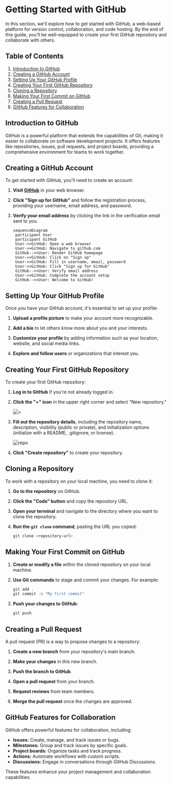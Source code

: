 # Getting Started with GitHub

In this section, we'll explore how to get started with GitHub, a web-based platform for version control, collaboration, and code hosting. By the end of this guide, you'll be well-equipped to create your first GitHub repository and collaborate with others.

## Table of Contents

1. [Introduction to GitHub](#introduction-to-github)
2. [Creating a GitHub Account](#creating-a-github-account)
3. [Setting Up Your GitHub Profile](#setting-up-your-github-profile)
4. [Creating Your First GitHub Repository](#creating-your-first-github-repository)
5. [Cloning a Repository](#cloning-a-repository)
6. [Making Your First Commit on GitHub](#making-your-first-commit-on-github)
7. [Creating a Pull Request](#creating-a-pull-request)
8. [GitHub Features for Collaboration](#github-features-for-collaboration)

## Introduction to GitHub

GitHub is a powerful platform that extends the capabilities of Git, making it easier to collaborate on software development projects. It offers features like repositories, issues, pull requests, and project boards, providing a comprehensive environment for teams to work together.

## Creating a GitHub Account

To get started with GitHub, you'll need to create an account:

1. **Visit [GitHub](https://github.com/)** in your web browser.

2. **Click "Sign up for GitHub"** and follow the registration process, providing your username, email address, and password.

3. **Verify your email address** by clicking the link in the verification email sent to you.

   ```mermaid
   sequenceDiagram
    participant User
    participant GitHub
    User->>GitHub: Open a web browser
    User->>GitHub: Navigate to github.com
    GitHub-->>User: Render GitHub homepage
    User->>GitHub: Click on "Sign up"
    User->>GitHub: Fill in username, email, password
    User->>GitHub: Click "Sign up for GitHub"
    GitHub-->>User: Verify email address
    User->>GitHub: Complete the account setup
    GitHub-->>User: Welcome to GitHub!
    ```

## Setting Up Your GitHub Profile

Once you have your GitHub account, it's essential to set up your profile:

1. **Upload a profile picture** to make your account more recognizable.

2. **Add a bio** to let others know more about you and your interests.

3. **Customize your profile** by adding information such as your location, website, and social media links.

4. **Explore and follow users** or organizations that interest you.

## Creating Your First GitHub Repository

To create your first GitHub repository:

1. **Log in to GitHub** if you're not already logged in.

2. **Click the "+" icon** in the upper right corner and select "New repository."
   
      ![+](images/+.png)


4. **Fill out the repository details**, including the repository name, description, visibility (public or private), and initialization options (initialize with a README, .gitignore, or license).
   
      ![repo](images/repo.png)


6. **Click "Create repository"** to create your repository.

## Cloning a Repository

To work with a repository on your local machine, you need to clone it:

1. **Go to the repository** on GitHub.

2. **Click the "Code" button** and copy the repository URL.

3. **Open your terminal** and navigate to the directory where you want to clone the repository.

4. **Run the `git clone` command**, pasting the URL you copied:

   ```bash
   git clone <repository-url>
   ```

## Making Your First Commit on GitHub

1. **Create or modify a file** within the cloned repository on your local machine.

2. **Use Git commands** to stage and commit your changes. For example:

   ```bash
   git add .
   git commit -m "My first commit"
   ```

3. **Push your changes to GitHub**:

   ```bash
   git push
   ```

## Creating a Pull Request

A pull request (PR) is a way to propose changes to a repository:

1. **Create a new branch** from your repository's main branch.

2. **Make your changes** in this new branch.

3. **Push the branch to GitHub**.

4. **Open a pull request** from your branch.

5. **Request reviews** from team members.

6. **Merge the pull request** once the changes are approved.

## GitHub Features for Collaboration

GitHub offers powerful features for collaboration, including:

- **Issues:** Create, manage, and track issues or bugs.
- **Milestones:** Group and track issues by specific goals.
- **Project boards:** Organize tasks and track progress.
- **Actions:** Automate workflows with custom scripts.
- **Discussions:** Engage in conversations through GitHub Discussions.

These features enhance your project management and collaboration capabilities.
